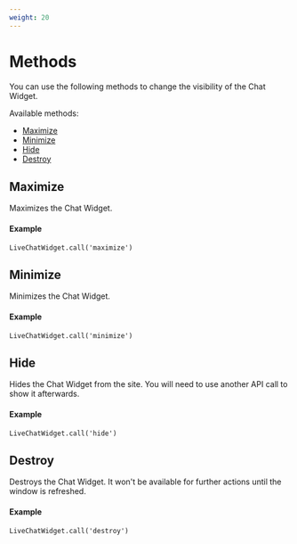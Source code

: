 ```yaml
---
weight: 20
---
```


# Methods

You can use the following methods to change the visibility of the Chat Widget.

Available methods:

- [Maximize](#maximize)
- [Minimize](#minimize)
- [Hide](#hide)
- [Destroy](#destroy)

## Maximize

Maximizes the Chat Widget.

#### Example

`LiveChatWidget.call('maximize')`

## Minimize

Minimizes the Chat Widget.

#### Example

`LiveChatWidget.call('minimize')`

## Hide

Hides the Chat Widget from the site.
You will need to use another API call to show it afterwards.

#### Example

`LiveChatWidget.call('hide')`

## Destroy

Destroys the Chat Widget.
It won't be available for further actions until the window is refreshed.

#### Example

`LiveChatWidget.call('destroy')`
